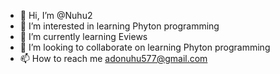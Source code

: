 - 👋 Hi, I’m @Nuhu2
- 👀 I’m interested in learning Phyton programming 
- 🌱 I’m currently learning Eviews
- 💞️ I’m looking to collaborate on learning Phyton programming
- 📫 How to reach me adonuhu577@gmail.com

<!---
Nuhu2/Nuhu2 is a ✨ special ✨ repository because its `README.md` (this file) appears on your GitHub profile.
You can click the Preview link to take a look at your changes.
--->
